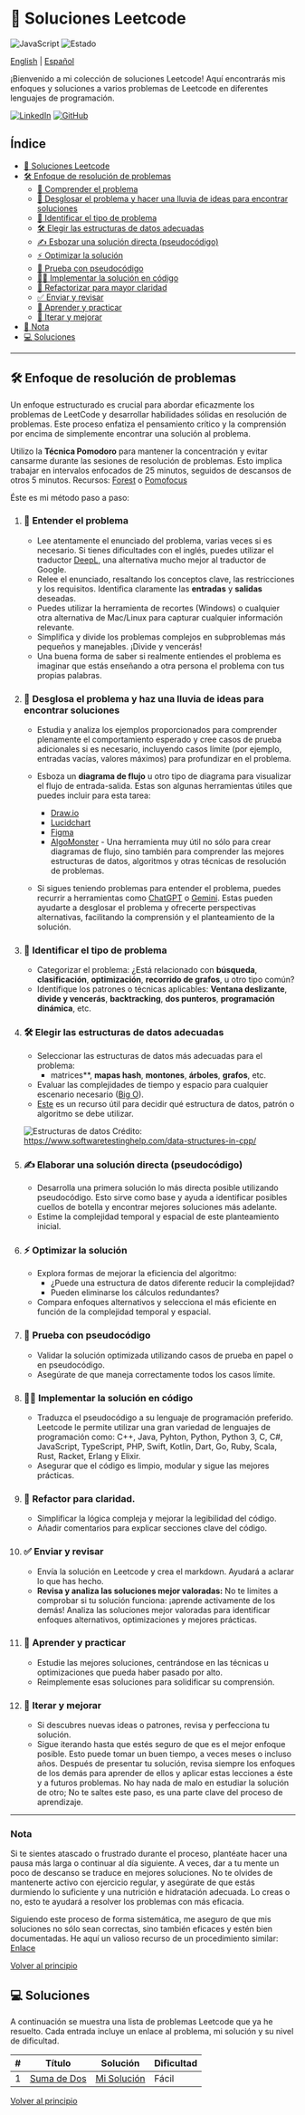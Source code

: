 # 🚀 Soluciones Leetcode
![JavaScript](https://img.shields.io/badge/language-JavaScript-yellow)
![Estado](https://img.shields.io/badge/status-active-brightgreen)

[English](./README.md) | [Español](./README-es.md)

¡Bienvenido a mi colección de soluciones Leetcode! Aquí encontrarás mis enfoques y soluciones a varios problemas de Leetcode en diferentes lenguajes de programación.

[![LinkedIn](https://img.shields.io/badge/-LinkedIn-0077B5?logo=linkedin&logoColor=white)](https://www.linkedin.com/in/daniel-andres-paez-rojas)
[![GitHub](https://img.shields.io/badge/-GitHub-333333?logo=github&logoColor=white)](https://github.com/Daniel-Paez-Rojas)


## Índice

* [🚀 Soluciones Leetcode](#-soluciones-leetcode)
* [🛠️ Enfoque de resolución de problemas](#-enfoque-de-resolucion-de-problemas)
    * [🧠 Comprender el problema](#-comprender-el-problema)
    * [📝 Desglosar el problema y hacer una lluvia de ideas para encontrar soluciones](#-desglosar-el-problema-y-hacer-una-lluvia-de-ideas-para-encontrar-soluciones)
    * [🧩 Identificar el tipo de problema](#-identificar-el-tipo-de-problema)
    * [🛠️ Elegir las estructuras de datos adecuadas](#-elegir-las-estructuras-de-datos-adecuadas)
    * [✍️ Esbozar una solución directa (pseudocódigo)](#-esbozar-una-solucion-directa-pseudocodigo)
    * [⚡ Optimizar la solución](#-optimizar-la-solucion)
    * [🧪 Prueba con pseudocódigo](#-prueba-con-pseudocodigo)
    * [🧑‍💻 Implementar la solución en código](#-implementar-la-solucion-en-codigo)
    * [🔧 Refactorizar para mayor claridad](#-refactorizar-para-mayor-claridad)
    * [✅ Enviar y revisar](#-enviar-y-revisar)
    * [📘 Aprender y practicar](#-aprender-y-practicar)
    * [🔄 Iterar y mejorar](#-iterar-y-mejorar)
* [📝 Nota](#-nota)
* [💻 Soluciones](#-soluciones)



---

## 🛠️ Enfoque de resolución de problemas

Un enfoque estructurado es crucial para abordar eficazmente los problemas de LeetCode y desarrollar habilidades sólidas en resolución de problemas. Este proceso enfatiza el pensamiento crítico y la comprensión por encima de simplemente encontrar una solución al problema.

Utilizo la **Técnica Pomodoro** para mantener la concentración y evitar cansarme durante las sesiones de resolución de problemas. Esto implica trabajar en intervalos enfocados de 25 minutos, seguidos de descansos de otros 5 minutos.
Recursos: [Forest](https://www.forestapp.cc/) o [Pomofocus](https://pomofocus.io/)

Éste es mi método paso a paso:

1. ### 🧠 **Entender el problema**
   - Lee atentamente el enunciado del problema, varias veces si es necesario. Si tienes dificultades con el inglés, puedes utilizar el traductor [DeepL](https://www.deepl.com/es/translator), una alternativa mucho mejor al traductor de Google.
   - Relee el enunciado, resaltando los conceptos clave, las restricciones y los requisitos. Identifica claramente las **entradas** y **salidas** deseadas.
   - Puedes utilizar la herramienta de recortes (Windows) o cualquier otra alternativa de Mac/Linux para capturar cualquier información relevante.
   - Simplifica y divide los problemas complejos en subproblemas más pequeños y manejables. ¡Divide y vencerás!
   - Una buena forma de saber si realmente entiendes el problema es imaginar que estás enseñando a otra persona el problema con tus propias palabras.

2. ### 📝 **Desglosa el problema y haz una lluvia de ideas para encontrar soluciones**
   - Estudia y analiza los ejemplos proporcionados para comprender plenamente el comportamiento esperado y cree casos de prueba adicionales si es necesario, incluyendo casos límite (por ejemplo, entradas vacías, valores máximos) para profundizar en el problema.
   - Esboza un **diagrama de flujo** u otro tipo de diagrama para visualizar el flujo de entrada-salida. Estas son algunas herramientas útiles que puedes incluir para esta tarea:
     - [Draw.io](https://www.drawio.com/)
     - [Lucidchart](https://www.lucidchart.com/pages/)
     - [Figma](https://www.figma.com)
     - [AlgoMonster](https://algo.monster/) - Una herramienta muy útil no sólo para crear diagramas de flujo, sino también para comprender las mejores estructuras de datos, algoritmos y otras técnicas de resolución de problemas.

   - Si sigues teniendo problemas para entender el problema, puedes recurrir a herramientas como [ChatGPT](https://chatgpt.com/) o [Gemini](https://gemini.google.com/app/). Estas pueden ayudarte a desglosar el problema y ofrecerte perspectivas alternativas, facilitando la comprensión y el planteamiento de la solución.

3. ### 🧩 **Identificar el tipo de problema**
    - Categorizar el problema: ¿Está relacionado con **búsqueda**, **clasificación**, **optimización**, **recorrido de grafos**, u otro tipo común?
    - Identifique los patrones o técnicas aplicables: **Ventana deslizante**, **divide y vencerás**, **backtracking**, **dos punteros**, **programación dinámica**, etc.

4. ### 🛠️ **Elegir las estructuras de datos adecuadas**
   - Seleccionar las estructuras de datos más adecuadas para el problema:
     - matrices**, **mapas hash**, **montones**, **árboles**, **grafos**, etc.
   - Evaluar las complejidades de tiempo y espacio para cualquier escenario necesario ([Big O](https://www.geeksforgeeks.org/analysis-algorithms-big-o-analysis/)).
   - [Este](https://algo.monster/flowchart) es un recurso útil para decidir qué estructura de datos, patrón o algoritmo se debe utilizar.

   ![Estructuras de datos](./data-structures.png)
   Crédito: https://www.softwaretestinghelp.com/data-structures-in-cpp/

5. ### ✍️ **Elaborar una solución directa (pseudocódigo)**
   - Desarrolla una primera solución lo más directa posible utilizando pseudocódigo. Esto sirve como base y ayuda a identificar posibles cuellos de botella y encontrar mejores soluciones más adelante.
   - Estime la complejidad temporal y espacial de este planteamiento inicial.

6. ### ⚡ **Optimizar la solución**
   - Explora formas de mejorar la eficiencia del algoritmo:
      - ¿Puede una estructura de datos diferente reducir la complejidad?
      - Pueden eliminarse los cálculos redundantes?
   - Compara enfoques alternativos y selecciona el más eficiente en función de la complejidad temporal y espacial.

7. ### 🧪 **Prueba con pseudocódigo**
   - Validar la solución optimizada utilizando casos de prueba en papel o en pseudocódigo.
   - Asegúrate de que maneja correctamente todos los casos límite.

8. ### 🧑‍💻 **Implementar la solución en código**
   - Traduzca el pseudocódigo a su lenguaje de programación preferido. Leetcode le permite utilizar una gran variedad de lenguajes de programación como: C++, Java, Pyhton, Python, Python 3, C, C#, JavaScript, TypeScript, PHP, Swift, Kotlin, Dart, Go, Ruby, Scala, Rust, Racket, Erlang y Elixir.
   - Asegurar que el código es limpio, modular y sigue las mejores prácticas.

9. ### 🔧 **Refactor para claridad**.
   - Simplificar la lógica compleja y mejorar la legibilidad del código.
   - Añadir comentarios para explicar secciones clave del código.

10. ### ✅ **Enviar y revisar**
    - Envía la solución en Leetcode y crea el markdown. Ayudará a aclarar lo que has hecho.
    - **Revisa y analiza las soluciones mejor valoradas:** No te limites a comprobar si tu solución funciona: ¡aprende activamente de los demás! Analiza las soluciones mejor valoradas para identificar enfoques alternativos, optimizaciones y mejores prácticas.

11. ### 📘 **Aprender y practicar**
    - Estudie las mejores soluciones, centrándose en las técnicas u optimizaciones que pueda haber pasado por alto.
    - Reimplemente esas soluciones para solidificar su comprensión.

12. ### 🔄 **Iterar y mejorar**
    - Si descubres nuevas ideas o patrones, revisa y perfecciona tu solución.
    - Sigue iterando hasta que estés seguro de que es el mejor enfoque posible.
   Esto puede tomar un buen tiempo, a veces meses o incluso años. Después de presentar tu solución, revisa siempre los enfoques de los demás para aprender de ellos y aplicar estas lecciones a éste y a futuros problemas. No hay nada de malo en estudiar la solución de otro; No te saltes este paso, es una parte clave del proceso de aprendizaje.

---

### Nota

Si te sientes atascado o frustrado durante el proceso, plantéate hacer una pausa más larga o continuar al día siguiente. A veces, dar a tu mente un poco de descanso se traduce en mejores soluciones. No te olvides de mantenerte activo con ejercicio regular, y asegúrate de que estás durmiendo lo suficiente y una nutrición e hidratación adecuada. Lo creas o no, esto te ayudará a resolver los problemas con más eficacia.

Siguiendo este proceso de forma sistemática, me aseguro de que mis soluciones no sólo sean correctas, sino también eficaces y estén bien documentadas.
He aquí un valioso recurso de un procedimiento similar: [Enlace](https://youtu.be/OTNe0eV8418?si=La9wARw-lW4nyee_)

[Volver al principio](#-indice)

## 💻 Soluciones

A continuación se muestra una lista de problemas Leetcode que ya he resuelto. Cada entrada incluye un enlace al problema, mi solución y su nivel de dificultad.


| #   | Título                                                | Solución                                | Dificultad |
| --- | ----------------------------------------------------- | --------------------------------------- | ---------- |
| 1   | [Suma de Dos](https://leetcode.com/problems/Two-Sum/) | [Mi Solución](./problems/1.TwoSum-es.md) | Fácil      |


[Volver al principio](#-indice)